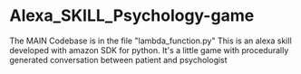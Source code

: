 # Alexa_SKILL_Psychology-game
The MAIN Codebase is in the file "lambda_function.py"
This is an alexa skill developed with amazon SDK for python. It's a little game with procedurally generated conversation between patient and psychologist
